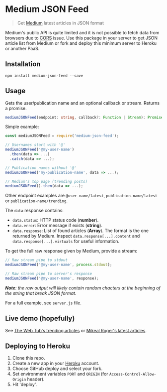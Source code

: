 # Medium JSON Feed

> Get [Medium](https://medium.com/) latest articles in JSON format

Medium's public API is quite limited and it is not possible to fetch data from browsers due to [CORS](https://developer.mozilla.org/en-US/docs/Web/HTTP/CORS) issue. Use this package in your server to get JSON article list from Medium or fork and deploy this minimum server to Heroku or another PaaS.

## Installation

```
npm install medium-json-feed --save
```

## Usage

Gets the user/publication name and an optional callback or stream. Returns a promise.

```typescript
mediumJSONFeed(endpoint: string, callback?: Function | Stream): Promise
```

Simple example:

```javascript
const mediumJSONFeed = require('medium-json-feed');

// Usernames start with '@'
mediumJSONFeed('@my-user-name')
  .then(data => ...)
  .catch(data => ...);

// Publication names without '@'
mediumJSONFeed('my-publication-name', data => ...);

// Medium's top page (trending posts)
mediumJSONFeed().then(data => ...);
```

Other endpoint examples are `@user-name/latest`, `publication-name/latest` or `publication-name/trending`.

The `data` response contains:

* `data.status`: HTTP status code (**number**).
* `data.error`: Error message if exists (**string**).
* `data.response`: List of found articles (**Array**). The format is the one returned by Medium. Inspect `data.response[...].content` and `data.response[...].virtuals` for useful information.

To get the full raw response given by Medium, provide a stream:

```javascript
// Raw stream pipe to stdout
mediumJSONFeed('@my-user-name', process.stdout);

// Raw stream pipe to server's response
mediumJSONFeed('@my-user-name', response);
```

***Note**: the raw output will likely contain random chacters at the beginning of the string that break JSON format.*

For a full example, see `server.js` file.

## Live demo (hopefully)

See [The Web Tub's trending articles](https://medium-json-feed.herokuapp.com/the-web-tub/trending) or [Mikeal Roger's latest articles](https://medium-json-feed.herokuapp.com/@mikeal/latest).

## Deploying to Heroku

1. Clone this repo.
2. Create a new app in your [Heroku](https://heroku.com) account.
3. Choose GitHub deploy and select your fork.
4. Set environment variables `PORT` and `ORIGIN` (for `Access-Control-Allow-Origin` header).
5. Hit 'deploy'.
